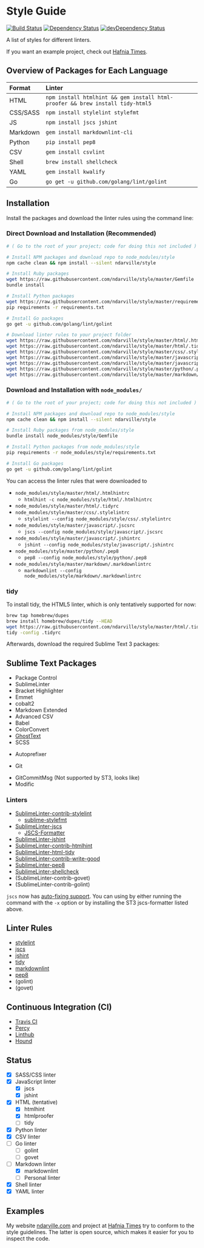 Style Guide
===========
[![Build Status][]](https://travis-ci.org/ndarville/style) [![Dependency Status][]](https://gemnasium.com/ndarville/style) [![devDependency Status][]](https://david-dm.org/ndarville/style#info=devDependencies)

A list of styles for different linters.

If you want an example project, check out [Hafnia Times][].

Overview of Packages for Each Language
--------------------------------------
 Format   | Linter
:---------|:--------------------------------------------
 HTML     | `npm install htmlhint && gem install html-proofer && brew install tidy-html5`
 CSS/SASS | `npm install stylelint stylefmt`
 JS       | `npm install jscs jshint`
 Markdown | `gem install markdownlint-cli`
 Python   | `pip install pep8`
 CSV      | `gem install csvlint`
 Shell    | `brew install shellcheck`
 YAML     | `gem install kwalify`
 Go       | `go get -u github.com/golang/lint/golint`

Installation
------------
Install the packages and download the linter rules using the command line:

### Direct Download and Installation (Recommended) ###

```sh
# ( Go to the root of your project; code for doing this not included )

# Install NPM packages and download repo to node_modules/style
npm cache clean && npm install --silent ndarville/style

# Install Ruby packages
wget https://raw.githubusercontent.com/ndarville/style/master/Gemfile
bundle install

# Install Python packages
wget https://raw.githubusercontent.com/ndarville/style/master/requirements.txt
pip requirements -r requirements.txt

# Install Go packages
go get -u github.com/golang/lint/golint
```

```sh
# Download linter rules to your project folder
wget https://raw.githubusercontent.com/ndarville/style/master/html/.htmlhintrc
wget https://raw.githubusercontent.com/ndarville/style/master/html/.tidyrc
wget https://raw.githubusercontent.com/ndarville/style/master/css/.stylelintrc
wget https://raw.githubusercontent.com/ndarville/style/master/javascript/.jscsrc
wget https://raw.githubusercontent.com/ndarville/style/master/javascript/.jshintrc
wget https://raw.githubusercontent.com/ndarville/style/master/python/.pep8
wget https://raw.githubusercontent.com/ndarville/style/master/markdown/.markdownlintrc
```

### Download and Installation with `node_modules/` ###

```sh
# ( Go to the root of your project; code for doing this not included )

# Install NPM packages and download repo to node_modules/style
npm cache clean && npm install --silent ndarville/style

# Install Ruby packages from node_modules/style
bundle install node_modules/style/Gemfile

# Install Python packages from node_modules/style
pip requirements -r node_modules/style/requirements.txt

# Install Go packages
go get -u github.com/golang/lint/golint
```

You can access the linter rules that were downloaded to

* `node_modules/style/master/html/.htmlhintrc`
    - `htmlhint -c node_modules/style/html/.htmlhintrc`
* `node_modules/style/master/html/.tidyrc`
* `node_modules/style/master/css/.stylelintrc`
    - `stylelint --config node_modules/style/css/.stylelintrc`
* `node_modules/style/master/javascript/.jscsrc`
    - `jscs --config node_modules/style/javascript/.jscsrc`
* `node_modules/style/master/javascript/.jshintrc`
    - `jshint --config node_modules/style/javascript/.jshintrc`
* `node_modules/style/master/python/.pep8`
    - `pep8 --config node_modules/style/python/.pep8`
* `node_modules/style/master/markdown/.markdownlintrc`
    - `markdownlint --config node_modules/style/markdown/.markdownlintrc`

### tidy ###

To install tidy, the HTML5 linter, which is only tentatively supported for now:

```sh
brew tap homebrew/dupes
brew install homebrew/dupes/tidy --HEAD
wget https://raw.githubusercontent.com/ndarville/style/master/html/.tidyrc
tidy -config .tidyrc
```

Afterwards, download the required Sublime Text 3 packages:

Sublime Text Packages
---------------------
* Package Control
* SublimeLinter
* Bracket Highlighter
* Emmet
* cobalt2
* Markdown Extended
* Advanced CSV
* Babel
* ColorConvert
* [GhostText][]
* SCSS
- Autoprefixer
* Git
- GitCommitMsg (Not supported by ST3, looks like)
- Modific

### Linters ###

* [SublimeLinter-contrib-stylelint][]
    - [sublime-stylefmt][]
* [SublimeLinter-jscs][]
    - [JSCS-Formatter][]
* [SublimeLinter-jshint][]
* [SublimeLinter-contrib-htmlhint][]
* [SublimeLinter-html-tidy][]
* [SublimeLinter-contrib-write-good][]
* [SublimeLinter-pep8][]
* [SublimeLinter-shellcheck][]
* (SublimeLinter-contrib-govet)
* (SublimeLinter-contrib-golint)

`jscs` now has [auto-fixing support][jscs-formatter]. You can using by either running the command with the `-x` option or by installing the ST3 jscs-formatter listed above.

Linter Rules
------------
* [stylelint][]
* [jscs][]
* [jshint][jshint]
* [tidy][]
* [markdownlint][]
* [pep8][pep8]
* (golint)
* (govet)

Continuous Integration (CI)
---------------------------
* [Travis CI][]
* [Percy][]
* [Linthub][]
* [Hound][]

Status
------
- [x] SASS/CSS linter
- [x] JavaScript linter
    - [x] jscs
    - [x] jshint
- [x] HTML (tentative)
    - [x] htmlhint
    - [x] htmlproofer
    - [ ] tidy
- [x] Python linter
- [x] CSV linter
- [ ] Go linter
    - [ ] golint
    - [ ] govet
- [ ] Markdown linter
    - [x] markdownlint
    - [ ] Personal linter
- [x] Shell linter
- [x] YAML linter

Examples
--------
My website [ndarville.com][] and project at [Hafnia Times][] try to conform to the style guidelines. The latter is open source, which makes it easier for you to inspect the code.


[Build Status]: https://travis-ci.org/ndarville/style.svg
[Dependency Status]: https://gemnasium.com/ndarville/style.svg
[devDependency Status]: https://david-dm.org/ndarville/style/dev-status.svg

[Hafnia Times]: https://github.com/ndarville/style
[ghosttext]: http://christiannaths.com/#code-pen-plus-sublime-text

[SublimeLinter-contrib-stylelint]: https://github.com/kungfusheep/SublimeLinter-contrib-stylelint
[sublime-stylefmt]: https://github.com/dmnsgn/sublime-stylefmt
[SublimeLinter-jscs]: https://github.com/SublimeLinter/SublimeLinter-jscs
[JSCS-Formatter]: https://github.com/TheSavior/SublimeJSCSFormatter
[SublimeLinter-jshint]: https://github.com/SublimeLinter/SublimeLinter-jshint
[SublimeLinter-contrib-htmlhint]: https://github.com/mmaday/SublimeLinter-contrib-htmlhint
[SublimeLinter-html-tidy]: https://github.com/SublimeLinter/SublimeLinter-html-tidy
[SublimeLinter-contrib-write-good]: https://github.com/ckaznocha/SublimeLinter-contrib-write-good
[SublimeLinter-pep8]: https://github.com/SublimeLinter/SublimeLinter-pep8
[SublimeLinter-shellcheck]: https://github.com/SublimeLinter/SublimeLinter-shellcheck

[jscs-formatter]: https://github.com/jscs-dev/node-jscs/releases/tag/v1.12.0

[stylelint]: http://stylelint.io/user-guide/rules/
[jscs]: http://jscs.info/rules
[jshint]: http://jshint.com/docs/options
[tidy]: http://www.html-tidy.org/quickref
[markdownlint]: https://github.com/DavidAnson/markdownlint#rules--aliases
[pep8]: https://www.python.org/dev/peps/

[travis ci]: https://travis-ci.org
[percy]: https://percy.io
[linthub]: https://linthub.io
[hound]: https://houndci.com

[ndarville.com]: https://ndarville.com

